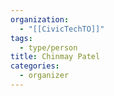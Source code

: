 ```yaml
---
organization:
  - "[[CivicTechTO]]"
tags:
  - type/person
title: Chinmay Patel
categories:
  - organizer
---
```


